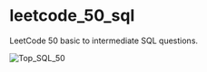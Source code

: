 # leetcode_50_sql
LeetCode 50 basic to intermediate SQL questions. 

![Top_SQL_50](https://github.com/coder-brunette/leetcode_50_sql/assets/25826647/e51209ab-b1c9-45f0-9f84-2ac741eae6b7)

